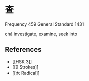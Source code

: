 # 查
Frequency 459
General Standard 1431

chá
investigate, examine, seek into

## References
- [[HSK 3]]
- [[9 Strokes]]
- [[木 Radical]]